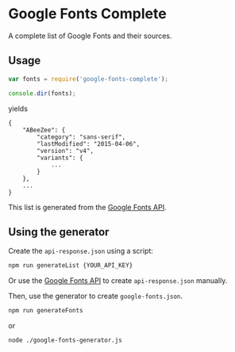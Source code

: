 # Google Fonts Complete

A complete list of Google Fonts and their sources.

## Usage

``` js
var fonts = require('google-fonts-complete');

console.dir(fonts);
```

yields

``` jsonc
{
    "ABeeZee": {
        "category": "sans-serif",
        "lastModified": "2015-04-06",
        "version": "v4",
        "variants": {
            ...
        }
    },
    ...
}
```

This list is generated from the [Google Fonts API].

## Using the generator

Create the `api-response.json` using a script:
```sh
npm run generateList {YOUR_API_KEY}
```
Or use the [Google Fonts API] to create `api-response.json` manually.

Then, use the generator to create `google-fonts.json`.

```sh
npm run generateFonts
```
or

```sh
node ./google-fonts-generator.js
```

[Google Fonts API]: https://developers.google.com/fonts/
